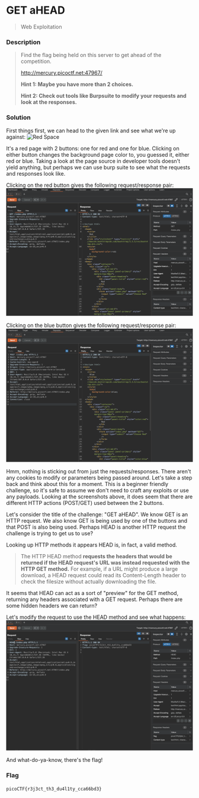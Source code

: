 # GET aHEAD
> Web Exploitation

### Description
> Find the flag being held on this server to get ahead of the competition.
>
> http://mercury.picoctf.net:47967/
>
> **Hint 1: Maybe you have more than 2 choices.**
>
> **Hint 2: Check out tools like Burpsuite to modify your requests and look at the responses.**

### Solution
First things first, we can head to the given link and see what we're up against:
![Red Space](../../images/getAhead_1.png)

It's a red page with 2 buttons: one for red and one for blue. Clicking on either button changes the background page color to, you guessed it, either red or blue. Taking a look at the page source in developer tools doesn't yield anything, but perhaps we can use burp suite to see what the requests and responses look like.

Clicking on the red button gives the following request/response pair:
![Red Request/Response Pair](../../images/getAhead_2.png)

Clicking on the blue button gives the following request/response pair:
![Blue Request/Response Pair](../../images/getAhead_3.png)

Hmm, nothing is sticking out from just the requests/responses. There aren't any cookies to modify or parameters being passed around. Let's take a step back and think about this for a moment. This is a beginner friendly challenge, so it's safe to assume we don't need to craft any exploits or use any payloads. Looking at the screenshots above, it does seem that there are different HTTP actions (POST/GET) used between the 2 buttons.

Let's consider the title of the challenge: "GET aHEAD". We know GET is an HTTP request. We also know GET is being used by one of the buttons and that POST is also being used. Perhaps HEAD is another HTTP request the challenge is trying to get us to use?

Looking up HTTP methods it appears HEAD is, in fact, a valid method.
> The HTTP HEAD method **requests the headers that would be returned if the HEAD request's URL was instead requested with the HTTP GET method.** For example, if a URL might produce a large download, a HEAD request could read its Content-Length header to check the filesize without actually downloading the file.

It seems that HEAD can act as a sort of "preview" for the GET method, returning any headers associated with a GET request. Perhaps there are some hidden headers we can return?

Let's modify the request to use the HEAD method and see what happens:
![Flag](../../images/getAhead_4.png)

And what-do-ya-know, there's the flag!

### Flag
`picoCTF{r3j3ct_th3_du4l1ty_cca66bd3}`
